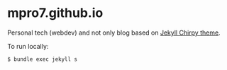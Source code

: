 # mpro7.github.io

Personal tech (webdev) and not only blog based on [Jekyll Chirpy theme](https://github.com/cotes2020/jekyll-theme-chirpy).

To run locally:

```terminal
$ bundle exec jekyll s
```
